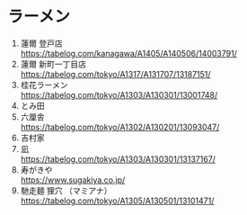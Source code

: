 
# ラーメン


1. 蓮爾 登戸店  
  https://tabelog.com/kanagawa/A1405/A140506/14003791/  
1. 蓮爾 新町一丁目店  
  https://tabelog.com/tokyo/A1317/A131707/13187151/  
1. 桂花ラーメン  
  https://tabelog.com/tokyo/A1303/A130301/13001748/  
1. とみ田  
1. 六厘舎  
  https://tabelog.com/tokyo/A1302/A130201/13093047/
1. 吉村家  
1. 凪  
  https://tabelog.com/tokyo/A1303/A130301/13137167/  
1. 寿がきや  
  https://www.sugakiya.co.jp/  
1. 馳走麺 狸穴 （マミアナ）  
  https://tabelog.com/tokyo/A1305/A130501/13101471/




